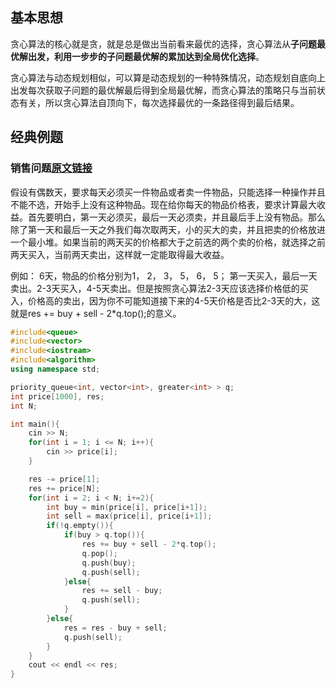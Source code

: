 ## 基本思想

贪心算法的核心就是贪，就是总是做出当前看来最优的选择，贪心算法从**子问题最优解出发，利用一步步的子问题最优解的累加达到全局优化选择**。

贪心算法与动态规划相似，可以算是动态规划的一种特殊情况，动态规划自底向上出发每次获取子问题的最优解最后得到全局最优解，而贪心算法的策略只与当前状态有关，所以贪心算法自顶向下，每次选择最优的一条路径得到最后结果。



## 经典例题

### 销售问题[原文链接](https://blog.csdn.net/jeffleo/article/details/53526721)

假设有偶数天，要求每天必须买一件物品或者卖一件物品，只能选择一种操作并且不能不选，开始手上没有这种物品。现在给你每天的物品价格表，要求计算最大收益。首先要明白，第一天必须买，最后一天必须卖，并且最后手上没有物品。那么除了第一天和最后一天之外我们每次取两天，小的买大的卖，并且把卖的价格放进一个最小堆。如果当前的两天买的价格都大于之前选的两个卖的价格，就选择之前两天买入，当前两天卖出，这样就一定能取得最大收益。

例如：
6天，物品的价格分别为1， 2， 3， 5， 6， 5；
第一天买入，最后一天卖出。2-3天买入，4-5天卖出。但是按照贪心算法2-3天应该选择价格低的买入，价格高的卖出，因为你不可能知道接下来的4-5天价格是否比2-3天的大，这就是res += buy + sell - 2*q.top();的意义。

```c++
#include<queue>
#include<vector>
#include<iostream>  
#include<algorithm>  
using namespace std;  

priority_queue<int, vector<int>, greater<int> > q;
int price[1000], res;
int N;

int main(){
    cin >> N;
    for(int i = 1; i <= N; i++){
        cin >> price[i];
    }

    res -= price[1];
    res += price[N];
    for(int i = 2; i < N; i+=2){
        int buy = min(price[i], price[i+1]);
        int sell = max(price[i], price[i+1]);
        if(!q.empty()){
            if(buy > q.top()){
                res += buy + sell - 2*q.top();
                q.pop();
                q.push(buy);
                q.push(sell);
            }else{
                res += sell - buy;
                q.push(sell);
            }
        }else{
            res = res - buy + sell;
            q.push(sell);
        }
    }
    cout << endl << res;
}
```

